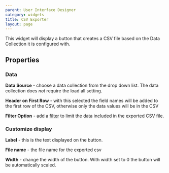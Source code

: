 ```yaml
---
parent: User Interface Designer
category: widgets
title: CSV Exporter
layout: page
---
```


This widget will display a button that creates a CSV file based on the Data Collection it is configured with.

## Properties

### Data

**Data Source** - choose a data collection from the drop down list. The data collection does _not_ require the load all setting.

**Header on First Row** - with this selected the field names will be added to the first row of the CSV, otherwise only the data values will be in the CSV

**Filter Option** - add a [filter](../../../concepts/filters/Filters.md) to limit the data included in the exported CSV file.

### Customize display

**Label** - this is the text displayed on the button.

**File name** - the file name for the exported csv

**Width** - change the width of the button. With width set to 0 the button will be automatically scaled.
